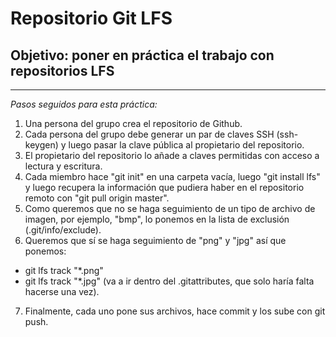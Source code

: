 # Repositorio Git LFS
## Objetivo: poner en práctica el trabajo con repositorios LFS
------
*Pasos seguidos para esta práctica:*
1. Una persona del grupo crea el repositorio de Github.
2. Cada persona del grupo debe generar un par de claves SSH (ssh-keygen) y luego pasar la clave pública al propietario del repositorio.
3. El propietario del repositorio lo añade a claves permitidas con acceso a lectura y escritura.
4. Cada miembro hace "git init" en una carpeta vacía, luego "git install lfs" y luego recupera la información que pudiera haber en el repositorio remoto con "git pull origin master".
5. Como queremos que no se haga seguimiento de un tipo de archivo de imagen, por ejemplo, "bmp", lo ponemos en la lista de exclusión (.git/info/exclude).
6. Queremos que sí se haga seguimiento de "png" y "jpg" así que ponemos:
- git lfs track "\*.png"
- git lfs track "\*.jpg"
(va a ir dentro del .gitattributes, que solo haría falta hacerse una vez).
7. Finalmente, cada uno pone sus archivos, hace commit y los sube con git push.
